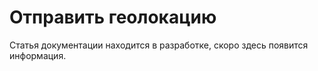 # Отправить геолокацию

Статья документации находится в разработке, скоро здесь появится информация.
